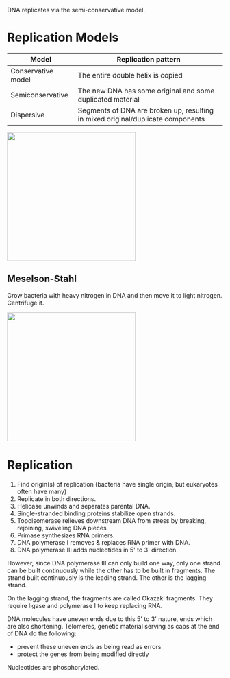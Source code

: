 DNA replicates via the semi-conservative model. 

# Replication Models

|Model|Replication pattern|
|-----|--------------------|
|Conservative model|The entire double helix is copied|
|Semiconservative|The new DNA has some original and some duplicated material|
|Dispersive|Segments of DNA are broken up, resulting in mixed original/duplicate components|


<img src="http://ib.bioninja.com.au/_Media/models-of-replication_med.jpeg" height="300px">

## Meselson-Stahl

Grow bacteria with heavy nitrogen in DNA and then move it to light nitrogen. Centrifuge it.

<img src="http://ib.bioninja.com.au/_Media/meselson-stahl_med.jpeg" height='300px'>

# Replication

1. Find origin(s) of replication (bacteria have single origin, but eukaryotes often have many)
2. Replicate in both directions.
3. Helicase unwinds and separates parental DNA.
4. Single-stranded binding proteins stabilize open strands.
5. Topoisomerase relieves downstream DNA from stress by breaking, rejoining, swiveling DNA pieces
6. Primase synthesizes RNA primers.
7. DNA polymerase I removes & replaces RNA primer with DNA.
8. DNA polymerase III adds nucleotides in 5' to 3' direction.

However, since DNA polymerase III can only build one way, only one strand can be built continuously while the other has to be built in fragments. The strand built continuously is the leading strand. The other is the lagging strand.

On the lagging strand, the fragments are called Okazaki fragments. They require ligase and polymerase I to keep replacing RNA.

DNA molecules have uneven ends due to this 5' to 3' nature, ends which are also shortening. Telomeres, genetic material serving as caps at the end of DNA do the following:

- prevent these uneven ends as being read as errors
- protect the genes from being modified directly





Nucleotides are phosphorylated.